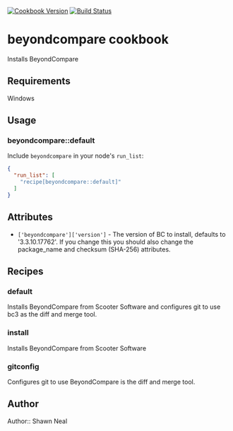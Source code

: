 [![Cookbook Version](http://img.shields.io/cookbook/v/beyondcompare.svg)](https://supermarket.chef.io/cookbooks/beyondcompare)
[![Build Status](https://secure.travis-ci.org/daptiv/beyondcompare.png)](http://travis-ci.org/daptiv/beyondcompare)

# beyondcompare cookbook

Installs BeyondCompare

## Requirements

Windows

## Usage

### beyondcompare::default

Include `beyondcompare` in your node's `run_list`:

```json
{
  "run_list": [
    "recipe[beyondcompare::default]"
  ]
}
```

## Attributes

* `['beyondcompare']['version']` - The version of BC to install, defaults to '3.3.10.17762'. If you change this you should also change the package_name and checksum (SHA-256) attributes.

## Recipes

### default
Installs BeyondCompare from Scooter Software and configures git to use bc3 as the diff and merge tool.

### install
Installs BeyondCompare from Scooter Software

### gitconfig
Configures git to use BeyondCompare is the diff and merge tool.

## Author

Author:: Shawn Neal
